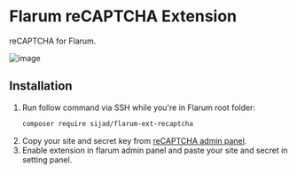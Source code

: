 # Flarum reCAPTCHA Extension

reCAPTCHA for Flarum.

![image]

## Installation

1. Run follow command via SSH while you're in Flarum root folder:
    ```bash
    composer require sijad/flarum-ext-recaptcha
    ```
2. Copy your site and secret key from [reCAPTCHA admin panel](https://www.google.com/recaptcha/admin).
3. Enable extension in flarum admin panel and paste your site and secret in setting panel.

[image]: https://cloud.githubusercontent.com/assets/7693001/18271535/dab94c62-7447-11e6-830f-786b37f4f967.png
